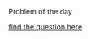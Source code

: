Problem of the day

<a href="https://leetcode.com/problems/roman-to-integer/">find the question here</a>
